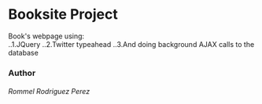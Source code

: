 # Booksite Project 
Book's webpage using: <br />
..1.JQuery
..2.Twitter typeahead
..3.And doing background AJAX calls to the database
### Author
###### Rommel Rodriguez Perez
